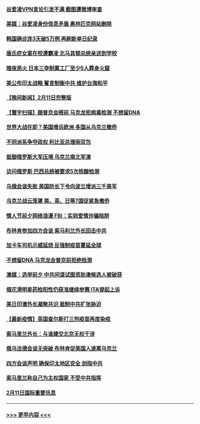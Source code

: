 #### [谷爱凌VPN言论引发不满 截图遭微博审查](../pages/prog202/a103346221.md?t=02122100) 
#### [美媒：谷爱凌身份信息矛盾 奥林匹克网站删除](../pages/prog202/a103346195.md?t=02122100) 
#### [韩国确诊连3天破5万例 再刷新单日纪录](../pages/prog202/a103346173.md?t=02122100) 
#### [唐氏症女童在校遭霸凌 北马其顿总统亲送到学校](../pages/prog202/a103346168.md?t=02122100) 
#### [暗夜恶火 日本三幸制菓工厂至少5人葬身火窟](../pages/prog202/a103346137.md?t=02122100) 
#### [美公布印太战略 誓言制衡中共 维护台海和平](../pages/prog202/a103346139.md?t=02122100) 
#### [【晚间新闻】2月11日完整版](../pages/prog202/a103346015.md?t=02122100) 
#### [【寰宇扫描】跟普京会晤前 马克龙拒病毒检测 不想留DNA](../pages/prog202/a103345823.md?t=02122100) 
#### [世界大战在即？美国增兵欧洲 多国从乌克兰撤侨](../pages/prog202/a103345904.md?t=02122100) 
#### [不同派系争夺政权 利比亚总理闹双包](../pages/prog202/a103346074.md?t=02122100) 
#### [抵御俄罗斯大军压境 乌克兰南北军演](../pages/prog202/a103345790.md?t=02122100) 
#### [访问俄罗斯 巴西总统被要求5次核酸检测](../pages/prog202/a103346012.md?t=02122100) 
#### [乌俄会谈失败 美国防长下令向波兰增派三千美军](../pages/prog202/a103346013.md?t=02122100) 
#### [乌克兰战云笼罩 美、英、日等7国促紧急撤侨](../pages/prog202/a103345974.md?t=02122100) 
#### [情人节前夕网络浪漫 FBI：实则爱情诈骗陷阱](../pages/prog202/a103346005.md?t=02122100) 
#### [布林肯参加四方会谈 索马利兰外长回击中共](../pages/prog202/a103345874.md?t=02122100) 
#### [加卡车司机示威延烧 反强制疫苗蔓延全球](../pages/prog202/a103345880.md?t=02122100) 
#### [不想留DNA 马克龙会普京前拒绝检测](../pages/prog202/a103345603.md?t=02122100) 
#### [澳媒：选举前夕 中共间谍试图资助澳候选人被破获](../pages/prog202/a103345740.md?t=02122100) 
#### [俄花滑明星药检阳性仍获准继续参赛 ITA提起上诉](../pages/prog202/a103345711.md?t=02122100) 
#### [美日印澳外长凝聚共识 抵制中共扩张胁迫](../pages/prog202/a103345594.md?t=02122100) 
#### [【最新疫情】英国查尔斯打三剂疫苗再度染疫](../pages/prog202/a103345601.md?t=02122100) 
#### [索马里兰外长：与谁建交北京无权干涉](../pages/prog202/a103345641.md?t=02122100) 
#### [俄乌法德会谈无突破 布林肯促美国人速离乌克兰](../pages/prog202/a103345639.md?t=02122100) 
#### [四方会谈声明 确保印太地区安全 剑指中共](../pages/prog202/a103345579.md?t=02122100) 
#### [索马里兰称自己为主权国家 不受中共指挥](../pages/prog202/a103345413.md?t=02122100) 
#### [2月11日国际重要讯息](../pages/prog202/a103345361.md?t=02122100) 

----
#### [ >>> 更早内容 <<< ](../indexes/prog202-earlier.md)
